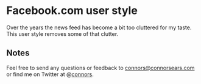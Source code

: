 # Facebook.com user style

Over the years the news feed has become a bit too cluttered for my taste. This user style removes some of that clutter.

## Notes
Feel free to send any questions or feedback to [connors@connorsears.com][1] or find me on Twitter at @[connors][2].


[1]: mailto:connors@connorsears.com         "Email Connor"
[2]: http://twitter.com/connors                 "Connor Sears on Twitter"
